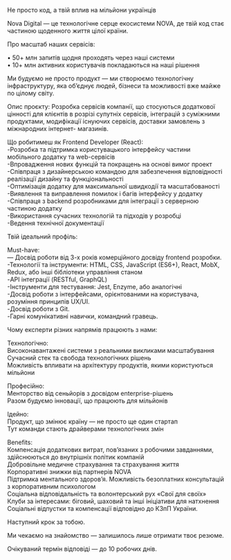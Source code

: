 Не просто код, а твій вплив на мільйони українців

Nova Digital — це технологічне серце екосистеми NOVA, де твій код стає
частиною щоденного життя цілої країни.

Про масштаб наших сервісів:

• 50+ млн запитів щодня проходять через наші системи  
• 10+ млн активних користувачів покладаються на наші рішення

Ми будуємо не просто продукт — ми створюємо технологічну інфраструктуру, яка
об’єднує людей, бізнеси та можливості вже майже по цілому світу.

Опис проєкту: Розробка сервісів компанії, що стосуються додаткової цінності
для клієнтів в розрізі супутніх сервісів, інтеграцій з суміжними продуктами,
модифікації існуючих сервісів, доставки замовлень з міжнародних інтернет-
магазинів.  
  
Що робитимеш як Frontend Developer (React):  
-Розробка та підтримка користувацького інтерфейсу частини мобільного додатку та web-сервісів  
-Впровадження нових функцій та покращень на основі вимог проект  
-Співпраця з дизайнерською командою для забезпечення відповідності реалізації дизайну та функціональності  
-Оптимізація додатку для максимальної швидкодії та масштабованості  
-Виявлення та виправлення помилок і багів інтерфейсу у додатку  
-Співпраця з backend розробниками для інтеграції з серверною частиною додатку  
-Використання сучасних технологій та підходів у розробці  
-Ведення технічної документації

Твій ідеальний профіль:

Must-have:  
— Досвід роботи від 3-х років комерційного досвіду frontend розробки.  
-Технології та інструменти: HTML, CSS, JavaScript (ES6+), React, MobX, Redux, або інші бібліотеки управління станом  
-API інтеграції (RESTful, GraphQL)  
-Інструменти для тестування: Jest, Enzyme, або аналогічні  
-Досвід роботи з інтерфейсами, орієнтованими на користувача, розуміння принципів UX/UI.  
-Досвід роботи з Git.  
-Гарні комунікативні навички, командний гравець.

Чому експерти різних напрямів працюють з нами:

Технологічно:  
Високонавантажені системи з реальними викликами масштабування  
Сучасний стек та свобода технологічних рішень  
Можливість впливати на архітектуру продуктів, якими користуються мільйони

Професійно:  
Менторство від сеньйорів з досвідом enterprise-рішень  
Разом будуємо інновації, що працюють для мільйонів

Ідейно:  
Продукт, що змінює країну — не просто ще один стартап  
Тут команди стають драйверами технологічних змін

Benefits:  
Компенсація додаткових витрат, пов’язаних з робочими завданнями, здійснюються
до внутрішніх політик компаній  
Добровільне медичне страхування та страхування життя  
Корпоративні знижки від партнерів NOVA  
Підтримка ментального здоров’я. Можливість безоплатних консультацій з
корпоративним психологом  
Соціальна відповідальність та волонтерський рух «Свої для своїх»  
Клуби за інтересами: біговий, шаховий та інші ініціативи для натхнення  
Соціальні відпустки та компенсації відповідно до КЗпП України.

Наступний крок за тобою.

Ми чекаємо на знайомство — залишилось лише отримати твоє резюме.

Очікуваний термін відповіді — до 10 робочих днів.
